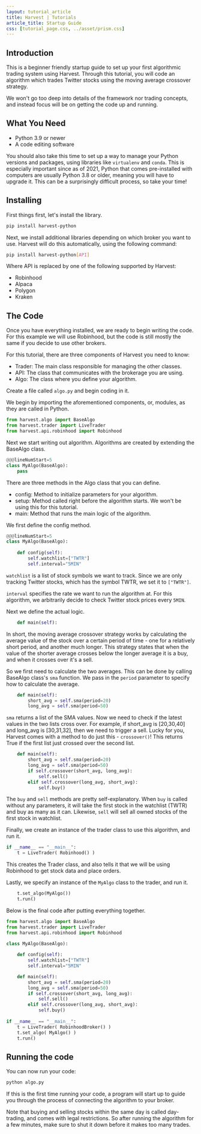 ```yaml
---
layout: tutorial_article
title: Harvest | Tutorials
article_title: Startup Guide
css: [tutorial_page.css, ../asset/prism.css]
---
```


## Introduction
This is a beginner friendly startup guide to set up 
your first algorithmic trading system using Harvest. 
Through this tutorial, you will code an algorithm 
which trades Twitter stocks using the moving average crossover strategy.

We won't go too deep into details of the framework nor
trading concepts, and instead focus will be on getting
the code up and running.
    
## What You Need
- Python 3.9 or newer
- A code editing software

You should also take this time to set up a way to 
manage your Python versions and packages, using libraries
like `virtualenv` and `conda`. This is especially important
since as of 2021, Python that comes pre-installed with 
computers are usually Python 3.8 or older, meaning you
will have to upgrade it. This can be a surprisingly difficult
process, so take your time!

## Installing
First things first, let's install the library. 

```bash
pip install harvest-python
```

Next, we install additional libraries depending on which
broker you want to use. Harvest will do this automatically,
using the following command:

```bash
pip install harvest-python[API]
```

Where API is replaced by one of the following supported by Harvest:
- Robinhood
- Alpaca
- Polygon
- Kraken

## The Code
Once you have everything installed, we are ready to begin writing the code. For this example we will use Robinhood, but the code is still mostly the same if you decide to use other brokers. 

For this tutorial, there are three components of Harvest 
you need to know:
- Trader: The main class responsible for managing the other classes.
- API: The class that communicates with the brokerage you are using.
- Algo: The class where you define your algorithm.

Create a file called `algo.py` and begin coding in it.

We begin by importing the aforementioned components, 
or, modules, as they are called in Python.

```python
from harvest.algo import BaseAlgo
from harvest.trader import LiveTrader
from harvest.api.robinhood import Robinhood
```

Next we start writing out algorithm. Algorithms are created by extending the BaseAlgo class.

```python
@@@lineNumStart=5
class MyAlgo(BaseAlgo):
    pass
```

There are three methods in the Algo class that you can define. 
- config: Method to initialize parameters for your algorithm.
- setup: Method called right before the algorithm starts. We won't be using this for this tutorial.
- main: Method that runs the main logic of the algorithm.

We first define the config method.

```python
@@@lineNumStart=5
class MyAlgo(BaseAlgo):
    
    def config(self):
        self.watchlist=["TWTR"]
        self.interval="5MIN"
```

`watchlist` is a list of stock symbols we want to track. Since 
we are only tracking Twitter stocks, which has the symbol TWTR,
we set it to `["TWTR"]`.

`interval` specifies the rate we want to run the algorithm at. 
For this algorithm, we arbitrarily decide to check Twitter 
stock prices every `5MIN`.


Next we define the actual logic. 

```python
    def main(self):
```

In short, the moving average crossover strategy works by calculating the average value of the stock over a certain period of time - one for a relatively short period, and another much longer. This strategy states that when the value of the shorter average crosses below the longer average it is a buy, and when it crosses over it's a sell. 

So we first need to calculate the two averages. This can be done by calling BaseAlgo class's `sma` function. We pass in the `period` parameter to specify how to calculate the average.

```python
    def main(self):
        short_avg = self.sma(period=20)
        long_avg = self.sma(period=50)
```

`sma` returns a list of the SMA values. Now we need to check if the latest values in the two lists cross over. For example, if short_avg is [20,30,40] and long_avg is [30,31,32], then we need to trigger a sell. Lucky for you, Harvest comes with a method to do just this - `crossover()`! This returns True if the first list just crossed over the second list. 

```python
    def main(self):
        short_avg = self.sma(period=20)
        long_avg = self.sma(period=50)
        if self.crossover(short_avg, long_avg):
            self.sell()
        elif self.crossover(long_avg, short_avg):
            self.buy()
```

The `buy` and `sell` methods are pretty self-explanatory. When `buy` is called without any parameters, it will take the first stock in the watchlist (TWTR) and buy as many as it can. Likewise, `sell` will 
sell all owned stocks of the first stock in watchlist. 


Finally, we create an instance of the trader class to use this algorithm, and run it. 

```python
if __name__ == "__main__":
    t = LiveTrader( Robinhood() )
```

This creates the Trader class, and also tells it that 
we will be using Robinhood to get stock data and place orders.

Lastly, we specify an instance of the `MyAlgo` class to the trader,
and run it.

```python
    t.set_algo(MyAlgo())
    t.run()
```

Below is the final code after putting everything together.

```python
from harvest.algo import BaseAlgo
from harvest.trader import LiveTrader
from harvest.api.robinhood import Robinhood

class MyAlgo(BaseAlgo):
    
    def config(self):
        self.watchlist=["TWTR"]
        self.interval="5MIN"

    def main(self):
        short_avg = self.sma(period=20)
        long_avg = self.sma(period=50)
        if self.crossover(short_avg, long_avg):
            self.sell()
        elif self.crossover(long_avg, short_avg):
            self.buy()
    
if __name__ == "__main__":
    t = LiveTrader( RobinhoodBroker() )
    t.set_algo( MyAlgo() )
    t.run()
```

## Running the code
You can now run your code:
```bash
python algo.py
```

If this is the first time running your code, a program will start up to guide you through the process of connecting the algorithm to your broker.

Note that buying and selling stocks within the same day is called day-trading, and comes with legal restrictions. So after running the algorithm for a few minutes, make sure to shut it down before it makes too many trades. 

